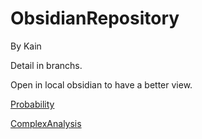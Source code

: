 # ObsidianRepository

By Kain

Detail in branchs.

Open in local obsidian to have a better view.

[Probability](https://github.com/KainYang02/ObsidianRepository/tree/Probability)

[ComplexAnalysis](https://github.com/KainYang02/ObsidianRepository/tree/ComplexAnalysis)
